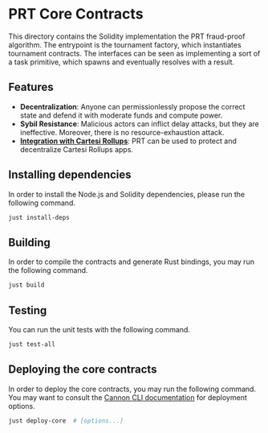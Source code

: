 # PRT Core Contracts

This directory contains the Solidity implementation the PRT fraud-proof algorithm.
The entrypoint is the tournament factory, which instantiates tournament contracts.
The interfaces can be seen as implementing a sort of a task primitive,
which spawns and eventually resolves with a result.

## Features

- **Decentralization**: Anyone can permissionlessly propose the correct state and defend it with moderate funds and compute power.
- **Sybil Resistance**: Malicious actors can inflict delay attacks, but they are ineffective. Moreover, there is no resource-exhaustion attack.
- [**Integration with Cartesi Rollups**](../../cartesi-rollups/contracts): PRT can be used to protect and decentralize Cartesi Rollups apps.

## Installing dependencies

In order to install the Node.js and Solidity dependencies, please run the following command.

```sh
just install-deps
```

## Building

In order to compile the contracts and generate Rust bindings, you may run the following command.

```sh
just build
```

## Testing

You can run the unit tests with the following command.

```sh
just test-all
```

## Deploying the core contracts

In order to deploy the core contracts, you may run the following command.
You may want to consult the [Cannon CLI documentation] for deployment options.

```sh
just deploy-core  # [options...]
```

[Cannon CLI documentation]: https://usecannon.com/learn/cli
